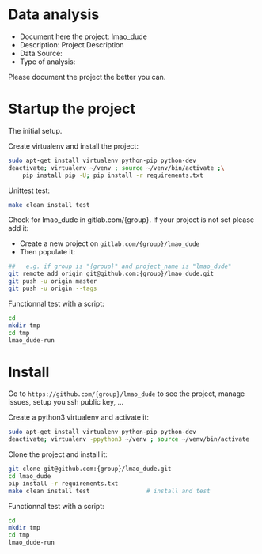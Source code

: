 # Data analysis
- Document here the project: lmao_dude
- Description: Project Description
- Data Source:
- Type of analysis:

Please document the project the better you can.

# Startup the project

The initial setup.

Create virtualenv and install the project:
```bash
sudo apt-get install virtualenv python-pip python-dev
deactivate; virtualenv ~/venv ; source ~/venv/bin/activate ;\
    pip install pip -U; pip install -r requirements.txt
```

Unittest test:
```bash
make clean install test
```

Check for lmao_dude in gitlab.com/{group}.
If your project is not set please add it:

- Create a new project on `gitlab.com/{group}/lmao_dude`
- Then populate it:

```bash
##   e.g. if group is "{group}" and project_name is "lmao_dude"
git remote add origin git@github.com:{group}/lmao_dude.git
git push -u origin master
git push -u origin --tags
```

Functionnal test with a script:

```bash
cd
mkdir tmp
cd tmp
lmao_dude-run
```

# Install

Go to `https://github.com/{group}/lmao_dude` to see the project, manage issues,
setup you ssh public key, ...

Create a python3 virtualenv and activate it:

```bash
sudo apt-get install virtualenv python-pip python-dev
deactivate; virtualenv -ppython3 ~/venv ; source ~/venv/bin/activate
```

Clone the project and install it:

```bash
git clone git@github.com:{group}/lmao_dude.git
cd lmao_dude
pip install -r requirements.txt
make clean install test                # install and test
```
Functionnal test with a script:

```bash
cd
mkdir tmp
cd tmp
lmao_dude-run
```
